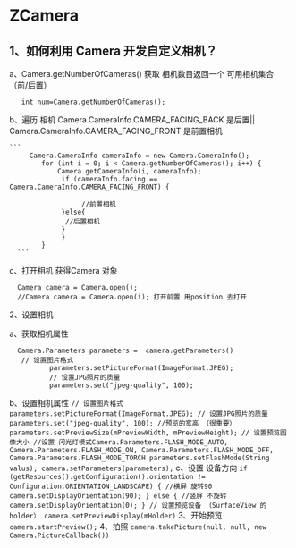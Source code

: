 # ZCamera
## 1、如何利用 Camera 开发自定义相机？
   a、Camera.getNumberOfCameras()  获取 相机数目返回一个 可用相机集合（前/后置）
   ```
      int num=Camera.getNumberOfCameras();
   ```
   b、遍历 相机 Camera.CameraInfo.CAMERA_FACING_BACK 是后置|| Camera.CameraInfo.CAMERA_FACING_FRONT 是前置相机
   
    ```
         Camera.CameraInfo cameraInfo = new Camera.CameraInfo();
            for (int i = 0; i < Camera.getNumberOfCameras(); i++) {
                Camera.getCameraInfo(i, cameraInfo);
                 if (cameraInfo.facing == Camera.CameraInfo.CAMERA_FACING_FRONT) {

                      //前置相机
                 }else{
                  //后置相机
                 }
                 }
            }
      ```
   c、打开相机 获得Camera 对象

   ```
     Camera camera = Camera.open();
     //Camera camera = Camera.open(i); 打开前置 用position 去打开
   ```
   2、设置相机
   
   a、获取相机属性
  ```
    Camera.Parameters parameters =  camera.getParameters()
     // 设置图片格式
            parameters.setPictureFormat(ImageFormat.JPEG);
            // 设置JPG照片的质量
            parameters.set("jpeg-quality", 100);
   ```
   b、设置相机属性
    ```
        // 设置图片格式
        parameters.setPictureFormat(ImageFormat.JPEG);
        // 设置JPG照片的质量
        parameters.set("jpeg-quality", 100);
        //预览的宽高 （很重要）
        parameters.setPreviewSize(mPreviewWidth, mPreviewHeight); // 设置预览图像大小
        //设置 闪光灯模式Camera.Parameters.FLASH_MODE_AUTO, Camera.Parameters.FLASH_MODE_ON, Camera.Parameters.FLASH_MODE_OFF, Camera.Parameters.FLASH_MODE_TORCH
        parameters.setFlashMode(String valus);
        camera.setParameters(parameters);
      ```
      c、设置 设备方向
      ```
          if (getResources().getConfiguration().orientation != Configuration.ORIENTATION_LANDSCAPE) {
          //横屏 旋转90
             camera.setDisplayOrientation(90);
            } else {
            //竖屏 不旋转
             camera.setDisplayOrientation(0);
            }
            // 设置预览设备 （SurfaceView 的holder）
           camera.setPreviewDisplay(mHolder)
      ```
      3、开始预览
        ```
        camera.startPreview();
        ```
      4、拍照
       ```
         camera.takePicture(null, null, new Camera.PictureCallback())
       ```
